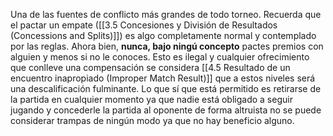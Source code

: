 Una de las fuentes de conflicto más grandes de todo torneo. Recuerda que el pactar un empate ([[3.5 Concesiones y División de Resultados (Concessions and Splits)]]) es algo completamente normal y contemplado por las reglas. 
Ahora bien, **nunca, bajo ningú concepto** pactes premios con alguien y menos si no le conoces. Esto es ilegal y cualquier ofrecimiento que conlleve una compensación se considera [[4.5 Resultado de un encuentro inapropiado (Improper Match Result)]] que a estos niveles será una descalificación fulminante. Lo que sí que está permitido es retirarse de la partida en cualquier momento ya que nadie está obligado a seguir jugando y concederle la partida al oponente de forma altruista no se puede considerar trampas de ningún modo ya que no hay beneficio alguno.